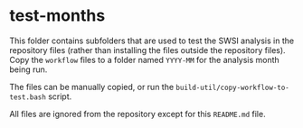 # test-months #

This folder contains subfolders that are used to test the SWSI analysis in the repository files
(rather than installing the files outside the repository files).
Copy the `workflow` files to a folder named `YYYY-MM` for the analysis month being run.

The files can be manually copied, or run the `build-util/copy-workflow-to-test.bash` script.

All files are ignored from the repository except for this `README.md` file.
